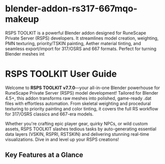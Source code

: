 # blender-addon-rs317-667mqo-makeup
RSPS TOOLKIT is a powerful Blender addon designed for RuneScape Private Server (RSPS) developers.
It streamlines model creation, weighting, PMN texturing, priority/TSKIN painting,
Aether material tinting, and seamless export/import for 317/OSRS and 667 formats. Perfect for turning Blender meshes int




<html>
<body>
<!--StartFragment--><h1 dir="auto">RSPS TOOLKIT User Guide</h1>
<p dir="auto" style="white-space: pre-wrap;">Welcome to <strong>RSPS TOOLKIT v7.7.0</strong>—your all-in-one Blender powerhouse for RuneScape Private Server (RSPS) model development! Tailored for Blender 4.5+, this addon transforms raw meshes into polished, game-ready .dat files with effortless automation. From skeletal weighting and procedural texturing to priority painting and color tinting, it covers the full RS workflow for 317/OSRS classics and 667-era models.</p>
<p dir="auto" style="white-space: pre-wrap;">Whether you're crafting epic player gear, quirky NPCs, or wild custom assets, RSPS TOOLKIT slashes tedious tasks by auto-generating essential data layers (VSKIN, RSPRI, RSTSKIN) and delivering stunning real-time visualizations. Dive in and level up your RSPS creations!</p>
<h2 dir="auto">Key Features at a Glance</h2>

<div><div><div></div></div><div dir="auto" style="mask-image: linear-gradient(to right, black 85%, transparent 100%); mask-composite: add;"><div style="height: 100%; width: 1px; left: 0px; flex-shrink: 0;"></div>
Feature | What It Does | Why You'll Love It
-- | -- | --
Model Weighter | VSKIN vertex weighting with body-part presets & mirroring | Quick skeletal setups—no more manual bone painting!
Priority Painter | RSPRI face priorities (0-255) for render depth | Perfect overlays for transparent effects like capes.
TSKIN Painter | RSTSKIN texture groups for multi-layer sorting | Seamless texture stacking with material-matched colors.
PMN Texturing | Procedural UVs with PMN projections & looping animations | Auto-sync UVs to textures;.
Aether Materials | RGB/HSV tinting, UV-sampling, & alpha control | Dynamic recolors + randomization for endless variations.
Exporter | .dat exports with auto-type detection & drop variants | One-click normal + _drop.dat files for inventory bliss.
Importers | 317/OSRS & 667 .dat loading with full reconstruction | Brings legacy models to life, textures included (via texture_dump).
Visualizations | Overlays for weights, priorities, TSKINs, & UV arrows | Real-time feedback—see changes as you tweak.
RS-Style Render | Cel-shaded viewport setup | Preview your models in authentic RuneScape vibes.

<div style="height: 100%; width: 1px; right: 0px; flex-shrink: 0;"></div></div></div>
<p dir="auto" style="white-space: pre-wrap;">The toolkit lives in the 3D Viewport's N-Panel under the <strong>RSPS ADDON</strong> tab. Pro tip: Drop your textures into a <span>texture_dump</span> folder next to your .blend file (or addon dir) for instant loading—name 'em like <span>PMN_1.png</span> for PMN magic.</p>
<h2 dir="auto">System Specs</h2>
<ul dir="auto">
<li><strong>Blender</strong>: 4.5.0+ (battle-tested on 4.5.2).</li>
<li><strong>OS</strong>: Windows (optimized), macOS/Linux (solid support).</li>
<li><strong>Hardware</strong>: Any decent GPU for silky overlays (NVIDIA/AMD shine here).</li>
<li><strong>Dependencies</strong>: Zero—pure Blender builtins (bmesh, gpu, mathutils).</li>
</ul>
<h2 dir="auto">Installation: Get Up &amp; Running in Minutes</h2>
<ol dir="auto">
<li><strong>Grab the Goods</strong>:
<ul dir="auto">
<li>Unzip the download or snag the folder with all .py files (<span>__init__.py</span>, <span>dat_exporter.py</span>, <span>weighter.py</span>, etc.).</li>
</ul>
</li>
<li><strong>Hunt Down Addons Folder</strong>:
<ul dir="auto">
<li><strong>Windows</strong>: <span>C:\Users\[YourUsername]\AppData\Roaming\Blender Foundation\Blender\4.5\scripts\addons</span></li>
<li><strong>macOS</strong>: <span>~/Library/Application Support/Blender/4.5/scripts/addons</span></li>
<li><strong>Linux</strong>: <span>~/.config/blender/4.5/scripts/addons</span></li>
<li><em>Swap <span>4.5</span> for your Blender version.</em></li>
</ul>
</li>
<li><strong>Drop It In</strong>:
<ul dir="auto">
<li>Paste the full folder (e.g., <span>rsps_toolkit</span>) into <span>addons</span>. Keep files nested—no flattening!</li>
</ul>
</li>
<li><strong>Activate</strong>:
<ul dir="auto">
<li>Fire up Blender 4.5+.</li>
<li>Hit <strong>Edit &gt; Preferences &gt; Add-ons</strong>.</li>
<li>Search "RSPS TOOLKIT" and tick the box.</li>
<li>Restart if Blender acts shy.</li>
</ul>
</li>
<li><strong>Test Drive</strong>:
<ul dir="auto">
<li>New scene &gt; 3D Viewport &gt; <span>N</span> key for sidebar.</li>
<li>Spot <strong>RSPS ADDON</strong>? You're golden! 🎉</li>
</ul>
</li>
</ol>
<p dir="auto" style="white-space: pre-wrap;"><strong>Trouble Shooting?</strong></p>
<ul dir="auto">
<li>Addon ghosting? Double-check Blender version (Help &gt; About). Fresh reinstall FTW.</li>
<li>Console gremlins? Window &gt; Toggle System Console (Windows) for debug deets.</li>
<li>Textures AWOL? Brew a <span>texture_dump</span> folder by your .blend, toss in PNGs/JPGs (e.g., <span>PMN_1.png</span>).</li>
</ul>
<h2 dir="auto">Workflow: From Sketch to Server-Ready</h2>
<ol dir="auto">
<li><strong>Import Base</strong> (Opt.): File &gt; Import &gt; Pick 317/OSRS or 667 Model to suck in a .dat.</li>
<li><strong>Weight It Up</strong>: Tab to Edit Mode, lasso vertices, slap on Weighter presets.</li>
<li><strong>Texture &amp; Tag</strong>: Layer PMN textures, paint priorities/TSKINs on faces.</li>
<li><strong>Color Pop</strong>: Aether panel for tints, alphas, and that fresh glow.</li>
<li><strong>Ship Out</strong>: Object Mode &gt; Set export dir &gt; Smash Export DAT.</li>
<li><strong>Eyeball It</strong>: Crank visualizations for instant vibes-checks.</li>
</ol>
<p dir="auto" style="white-space: pre-wrap;">Ready to roll? Let's break it down section by section.</p>
<h2 dir="auto">1. Model Weighter: Bone Up Your Rigs</h2>
<p dir="auto" style="white-space: pre-wrap;"><strong>Why?</strong> Slaps VSKIN weights (layers 1-3) on vertices for buttery RS animations. Stored as vertex groups (Blender 0-1, exports 0-100).</p>
<p dir="auto" style="white-space: pre-wrap;"><strong>Step-by-Step</strong>:</p>
<ul dir="auto">
<li>Grab a mesh &gt; Tab to <strong>Edit Mode</strong>.</li>
<li><strong>RSPS ADDON &gt; Epic Model Weighter</strong>:
<ul dir="auto">
<li><strong>Layer Up</strong>: "Create V1/V2/V3" for VSKIN groups.</li>
<li><strong>Preset Power</strong>: Lasso verts (e.g., noggin), hit buttons like "Skull" (1.000 weight).
<ul dir="auto">
<li><em>Hits</em>: Head/Neck, Torso/Arms, Gloves, Legs/Boots, Extras (Sword/Shield/Necklace).</li>
</ul>
</li>
<li><strong>DIY Dose</strong>: Dial "Custom Weight" (0-1) &gt; "Assign Custom".</li>
</ul>
</li>
<li><strong>Full Monty Mirror</strong>: Select half-model (+X) &gt; "Create &amp; Apply Mirror" (<em>Destructive—save a copy!</em>).</li>
<li><strong>Peek Mode</strong>: "Show Weight Values" overlays digits; flip layers via slider.</li>
</ul>
<p dir="auto" style="white-space: pre-wrap;"><strong>Pro Moves</strong>:</p>
<ul dir="auto">
<li>Auto-splits totals &gt;1 across layers (e.g., 1.5 = 1.0 V1 + 0.5 V2).</li>
<li>Half-model first, mirror second—exporter sniffs types (e.g., HEAD via {1,2,3} weights).</li>
</ul>
<h2 dir="auto">2. Priority Painter: Depth Masterclass</h2>
<p dir="auto" style="white-space: pre-wrap;"><strong>Why?</strong> Vertex-color RSPRI (0-255) for face draw order—high values front-and-center.</p>
<p dir="auto" style="white-space: pre-wrap;"><strong>Step-by-Step</strong>:</p>
<ul dir="auto">
<li>Mesh select &gt; <strong>Edit Mode</strong>.</li>
<li><strong>RSPS ADDON &gt; Priority Painter</strong>:
<ul dir="auto">
<li>Crank "Priority Value" (default 10).</li>
<li>Face-select &gt; "Apply to Selected Faces" (spawns RSPRI layer).</li>
</ul>
</li>
<li><strong>Viz It</strong>: "Priority Intensity" (0-1) for hue-shifted overlays (<em>Tweak <span>materials.py</span> for custom palettes</em>).
<ul dir="auto">
<li>Low-to-high sort; labels pop on centers.</li>
</ul>
</li>
</ul>
<p dir="auto" style="white-space: pre-wrap;"><strong>Pro Moves</strong>:</p>
<ul dir="auto">
<li>Ideal for see-throughs (e.g., capes at 200+).</li>
<li>"Test Material Loading" for color sanity-check.</li>
</ul>
<h2 dir="auto">3. TSKIN Painter: Texture Tango</h2>
<p dir="auto" style="white-space: pre-wrap;"><strong>Why?</strong> RSTSKIN groups (0-255) sort multi-tex layers like a boss.</p>
<p dir="auto" style="white-space: pre-wrap;"><strong>Step-by-Step</strong>:</p>
<ul dir="auto">
<li>Echo Priorities: Mesh &gt; Edit &gt; <strong>TSKIN Painter</strong>.
<ul dir="auto">
<li>Set "TSKIN Group".</li>
<li>Faces &gt; "Apply to Selected Faces" (RSTSKIN layer).</li>
</ul>
</li>
<li><strong>Viz It</strong>: "TSKIN Intensity" for material-tinted glows.</li>
</ul>
<p dir="auto" style="white-space: pre-wrap;"><strong>Pro Moves</strong>:</p>
<ul dir="auto">
<li>0=base, 1=overlay—exporter packs 'em if present.</li>
<li>Same debug button for color vibes.</li>
</ul>
<h2 dir="auto">4. PMN Texturing: UV Wizardry Unleashed</h2>
<p dir="auto" style="white-space: pre-wrap;"><strong>Why?</strong> Crafts RS-procedural textures via PMN (Projection/Mapping/Normal) with auto-UVs and timeline loops.</p>
<p dir="auto" style="white-space: pre-wrap;"><strong>Step-by-Step</strong>:</p>
<ul dir="auto">
<li>Mesh &gt; <strong>Edit Mode</strong> &gt; <strong>PMN Texturing</strong>:
<ul dir="auto">
<li><strong>Pick Pic</strong>: Dropdown from <span>texture_dump</span> (e.g., PMN_*.png).</li>
<li><strong>Slap It On</strong>: Faces &gt; "Apply Texture &amp; Create UVs" (solo) or "Multi Texturing" (per-mat).
<ul dir="auto">
<li>Nodes go REPEAT—boom, materials minted.</li>
</ul>
</li>
<li><strong>Tweak Time</strong>:
<ul dir="auto">
<li>"Start Auto Sync" for live PMN updates on UV fiddles.</li>
<li>Edit Mode &gt; "Manual Sync (Current Selection)".</li>
<li><strong>Transforms</strong>: Offset/Scale U/V &gt; "Capture Current".</li>
<li><strong>Animate</strong>: "↕ Animate Vertically" for driver-fueled loops; "Stop" to halt.</li>
</ul>
</li>
</ul>
</li>
<li><strong>Viz It</strong>: "Show PMN Visualization" arrows trace UV flow.</li>
</ul>
<p dir="auto" style="white-space: pre-wrap;"><strong>Pro Moves</strong>:</p>
<ul dir="auto">
<li>PMN vectors per-mat; 667 importer handles fancy projections.</li>
<li><span>texture_dump</span>: PMN_1.png = ID 1—easy peasy.</li>
</ul>
<h2 dir="auto">5. Aether Materials: Hue &amp; Cry</h2>
<p dir="auto" style="white-space: pre-wrap;"><strong>Why?</strong> RGB/HSV recolors, texture-sampling, &amp; alpha finesse for vibrant variants.</p>
<p dir="auto" style="white-space: pre-wrap;"><strong>Step-by-Step</strong>:</p>
<ul dir="auto">
<li>Multi-mesh OK &gt; <strong>Aether Color Tint</strong>:
<ul dir="auto">
<li><strong>UV Magic</strong>: "Select Texture" samples colors to new mats.</li>
<li><strong>Preset Party</strong>: Buttons for "Red"/"Blue" etc. (<em>Hack <span>aether_materials.py</span> PRESETS</em>).</li>
<li><strong>Sliders</strong>: R/G/B or H/S/V—hits all selected.
<ul dir="auto">
<li>"Apply Original" / "Reset" for backups.</li>
<li>"Randomize (Varied)" = chaos mode.</li>
</ul>
</li>
<li><strong>Alpha Flex</strong>: Edit Mode &gt; Faces &gt; "Enable Alpha" (BLEND mode).
<ul dir="auto">
<li>Dial "Alpha Value" (0-1) on targets.</li>
</ul>
</li>
</ul>
</li>
</ul>
<p dir="auto" style="white-space: pre-wrap;"><strong>Pro Moves</strong>:</p>
<ul dir="auto">
<li>Saves originals in obj props—undo-proof.</li>
<li>Dye-job heaven for capes/gear.</li>
</ul>
<h2 dir="auto">6. Exporter &amp; Importer: In/Out Bound</h2>
<p dir="auto" style="white-space: pre-wrap;"><strong>Why?</strong> Frictionless .dat I/O with drop smarts.</p>
<p dir="auto" style="white-space: pre-wrap;"><strong>Step-by-Step</strong>:</p>
<ul dir="auto">
<li><strong>Export</strong> (<strong>Model Exporter</strong>, Object Mode):
<ul dir="auto">
<li>"Output Directory" set.</li>
<li>Meshes selected.</li>
<li><strong>Picks</strong>:
<ul dir="auto">
<li>"DAT (Weight-Based)": VSKIN-sniff (BODY? HEAD?), spits normal + _drop.dat.</li>
<li>"DAT (Custom Color)": RSPRI/TSKIN/VSKIN feast; drop auto.</li>
</ul>
</li>
<li>Export—<span>ModelName.dat</span> &amp; <span>_drop.dat</span> done.</li>
</ul>
</li>
<li><strong>Import</strong> (File &gt; Import):
<ul dir="auto">
<li>"317/OSRS": Basics (UVs/weights).</li>
<li>"667": Full monty (complex tex/PMN).</li>
<li><span>texture_dump</span> required; layers auto-spawn.</li>
</ul>
</li>
</ul>
<p dir="auto" style="white-space: pre-wrap;"><strong>Pro Moves</strong>:</p>
<ul dir="auto">
<li>Drops twist/translate (SWORD: 90° spin).</li>
<li>Detect: Weights like {1,2,3}=HEAD.</li>
<li>"Make Render RS Style": Cel-shade viewport.</li>
</ul>
<h2 dir="auto">Power User Hacks</h2>
<ul dir="auto">
<li><strong>Perf Boost</strong>: High-poly? Kill overlays.</li>
<li><strong>Keymaps</strong>: Stock none—bless 'em in Preferences &gt; Keymap.</li>
<li><strong>Code Tweaks</strong>: .py paradise (e.g., weighter.py presets).</li>
<li><strong>Debug</strong>: Console dive for oopsies. Ping Discord @dimension5879 for fixes.</li>
<li><strong>Changelog</strong>: Importer split in v7.7—peek bl_info.</li>
</ul>
<h2 dir="auto">Shoutouts</h2>
<ul dir="auto">
<li><strong>Creator</strong>: Epic AI Game Dev (Gemini-boosted).</li>
<li><strong>License</strong>: MIT—RSPS-free, share with cred.</li>
<li><strong>Nods</strong>: RS modders for format lore.</li>
</ul>
<p dir="auto" style="white-space: pre-wrap;">Forge on, scaper! Questions? Hit the Discord. 🚀</p><!--EndFragment-->
</body>
</html>
